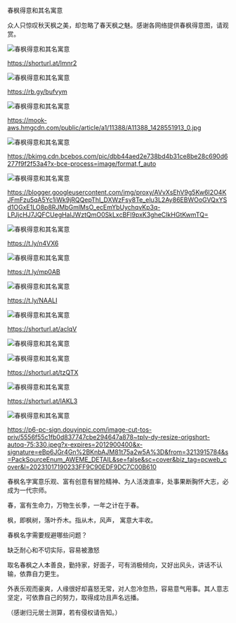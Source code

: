 春枫得意和其名寓意

众人只惊叹秋天枫之美，却忽略了春天枫之魅。感谢各网络提供春枫得意图，请观赏。

![春枫得意和其名寓意](https://github.com/ywangnccu/ywang/blob/main/images/SpringMaple/SpringMaple.jpg)

https://shorturl.at/lmnr2


![春枫得意和其名寓意](https://github.com/ywangnccu/ywang/blob/main/images/SpringMaple/SpringMaple1.jpg)

https://rb.gy/bufvym


![春枫得意和其名寓意](https://github.com/ywangnccu/ywang/blob/main/images/SpringMaple/SpringMaple3.jpg)

https://mook-aws.hmgcdn.com/public/article/a1/11388/A11388_1428551913_0.jpg


![春枫得意和其名寓意](https://github.com/ywangnccu/ywang/blob/main/images/SpringMaple/SpringMaple5.jpg)

https://bkimg.cdn.bcebos.com/pic/dbb44aed2e738bd4b31ce8be28c690d6277f9f2f53a4?x-bce-process=image/format,f_auto


![春枫得意和其名寓意](https://github.com/ywangnccu/ywang/blob/main/images/SpringMaple/SpringMaple6.jpg)

https://blogger.googleusercontent.com/img/proxy/AVvXsEhV9g5Kw6I2O4KJFmFzu5qA5Yc1iWk9jRQQepThI_DXWzFsy8Te_elu3L2Ay86EBWOoGVQxYSd1OGxE1LO8p8RJMbGmlMsO_ecEmYbUychqvKp3q-LPJjcHJ7JQFCUegHalJWztQmO0SkLxcBFl9pxK3gheCIkHGtKwmTQ=


![春枫得意和其名寓意](https://github.com/ywangnccu/ywang/blob/main/images/SpringMaple/SpringMaple.png)

https://t.ly/n4VX6


![春枫得意和其名寓意](https://github.com/ywangnccu/ywang/blob/main/images/SpringMaple/SpringMaple9.jpg)

https://t.ly/mp0AB


![春枫得意和其名寓意](https://github.com/ywangnccu/ywang/blob/main/images/SpringMaple/SpringMaple1.png)

https://t.ly/NAALI


![春枫得意和其名寓意](https://github.com/ywangnccu/ywang/blob/main/images/SpringMaple/SpringMaple15.jpg)

https://shorturl.at/aclqV


![春枫得意和其名寓意](https://github.com/ywangnccu/ywang/blob/main/images/SpringMaple/SpringMaple16.jpg)


![春枫得意和其名寓意](https://github.com/ywangnccu/ywang/blob/main/images/SpringMaple/SpringMaple19.jpg)

https://shorturl.at/tzQTX


![春枫得意和其名寓意](https://github.com/ywangnccu/ywang/blob/main/images/SpringMaple/SpringMaple30.jpg)

https://shorturl.at/lAKL3


![春枫得意和其名寓意](https://github.com/ywangnccu/ywang/blob/main/images/SpringMaple/SpringMaple.jpeg)

https://p6-pc-sign.douyinpic.com/image-cut-tos-priv/5556f55c1fb0d837747cbe294647a878~tplv-dy-resize-origshort-autoq-75:330.jpeg?x-expires=2012900400&x-signature=eBp6JGr4Gn%2BKnbAJM81t75a2w5A%3D&from=3213915784&s=PackSourceEnum_AWEME_DETAIL&se=false&sc=cover&biz_tag=pcweb_cover&l=20231017190233FF9C90EDF9DC7C00B610

春枫名字寓意乐观、富有创意有冒险精神、为人活泼直率，处事果断胸怀大志，必成为一代宗师。

春，富有生命力，万物生长季，一年之计在于春。

枫，即枫树，落叶乔木。指从木，风声， 寓意大丰收。

  
春枫名字需要规避哪些问题？

缺乏耐心和不切实际，容易被激怒

 

取名春枫之人本善良，勤持家，好面子，可有消极倾向，又好出风头，讲话不认输，依靠自力更生。

外表乐观而豪爽，人缘很好却喜怒无常，对人忽冷忽热，容易意气用事。其人意志坚定，可依靠自己的努力，取得成功且声名远播。

（感谢归元居士测算，若有侵权请告知。）
